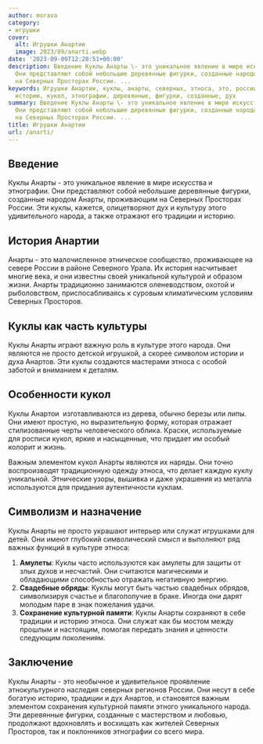 ```yaml
---
author: morava
category:
- игрушки
cover:
  alt: Игрушки Анартии
  image: 2023/09/anarti.webp
date: '2023-09-09T12:20:51+00:00'
description: Введение Куклы Анарты \- это уникальное явление в мире искусства и этнографии.
  Они представляют собой небольшие деревянные фигурки, созданные народом Анарты, проживающим
  на Северных Просторах России. ...
keywords: Игрушки Анартии, куклы, анарты, северных, этноса, это, россии, народа, традиции,
  историю, кукол, этнографии, деревянные, фигурки, созданные, дух
summary: Введение Куклы Анарты \- это уникальное явление в мире искусства и этнографии.
  Они представляют собой небольшие деревянные фигурки, созданные народом Анарты, проживающим
  на Северных Просторах России. ...
title: Игрушки Анартии
url: /anarti/
---
```


## Введение

Куклы Анарты \- это уникальное явление в мире искусства и этнографии. Они представляют собой небольшие деревянные фигурки, созданные народом Анарты, проживающим на Северных Просторах России. Эти куклы, кажется, олицетворяют дух и культуру этого удивительного народа, а также отражают его традиции и историю.

## История Анартии

Анарты \- это малочисленное этническое сообщество, проживающее на севере России в районе Северного Урала. Их история насчитывает многие века, и они известны своей уникальной культурой и образом жизни. Анарты традиционно занимаются оленеводством, охотой и рыболовством, приспосабливаясь к суровым климатическим условиям Северных Просторов.

## Куклы как часть культуры

Куклы Анарты играют важную роль в культуре этого народа. Они являются не просто детской игрушкой, а скорее символом истории и духа Анартов. Эти куклы создаются мастерами этноса с особой заботой и вниманием к деталям.

## Особенности кукол

Куклы Анартои  изготавливаются из дерева, обычно березы или липы. Они имеют простую, но выразительную форму, которая отражает стилизованные черты человеческого облика. Краски, используемые для росписи кукол, яркие и насыщенные, что придает им особый колорит и жизнь.

Важным элементом кукол Анарты являются их наряды. Они точно воспроизводят традиционную одежду этноса, что делает каждую куклу уникальной. Этнические узоры, вышивка и даже украшения из металла используются для придания аутентичности куклам.

## Символизм и назначение

Куклы Анарты не просто украшают интерьер или служат игрушками для детей. Они имеют глубокий символический смысл и выполняют ряд важных функций в культуре этноса:

1. **Амулеты**: Куклы часто используются как амулеты для защиты от злых духов и несчастий. Они считаются магическими и обладающими способностью отражать негативную энергию.
1. **Свадебные обряды**: Куклы могут быть частью свадебных обрядов, символизируя счастье и благополучие в браке. Иногда они дарят молодым паре в знак пожелания удачи.
1. **Сохранение культурной памяти**: Куклы Анарты сохраняют в себе традиции и историю этноса. Они служат как бы мостом между прошлым и настоящим, помогая передать знания и ценности следующим поколениям.

## Заключение

Куклы Анарты \- это необычное и удивительное проявление этнокультурного наследия северных регионов России. Они несут в себе богатую историю, традиции и дух Анартов, и становятся важным элементом сохранения культурной памяти этного уникального народа. Эти деревянные фигурки, созданные с мастерством и любовью, продолжают вдохновлять и восхищать как жителей Северных Просторов, так и поклонников этнографии со всего мира.